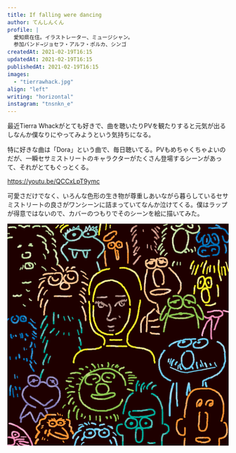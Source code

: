 ```yaml
---
title: If falling were dancing
author: てんしんくん
profile: |
  愛知県在住。イラストレーター、ミュージシャン。
  参加バンド→ジョセフ・アルフ・ポルカ、シンゴ
createdAt: 2021-02-19T16:15
updatedAt: 2021-02-19T16:15
publishedAt: 2021-02-19T16:15
images:
  - "tierrawhack.jpg"
align: "left"
writing: "horizontal"
instagram: "tnsnkn_e"
---
```


最近Tierra Whackがとても好きで、曲を聴いたりPVを観たりすると元気が出るしなんか僕なりにやってみようという気持ちになる。

特に好きな曲は「Dora」という曲で、毎日聴いてる。PVもめちゃくちゃよいのだが、一瞬セサミストリートのキャラクターがたくさん登場するシーンがあって、それがとてもぐっとくる。

https://youtu.be/QCCxLpT9ymc

可愛さだけでなく、いろんな色形の生き物が尊重しあいながら暮らしているセサミストリートの良さがワンシーンに詰まっていてなんか泣けてくる。僕はラップが得意ではないので、カバーのつもりでそのシーンを絵に描いてみた。

![Tierra Whack](tierrawhack.jpg)
